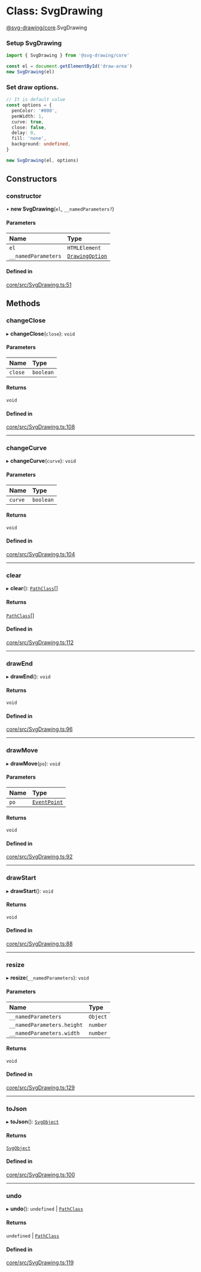 # Class: SvgDrawing

[@svg-drawing/core](../../modules/svg_drawing_core.md).SvgDrawing

### Setup SvgDrawing

```ts
import { SvgDrawing } from '@svg-drawing/core'

const el = document.getElementById('draw-area')
new SvgDrawing(el)
```

### Set draw options.

```ts
// It is default value
const options = {
  penColor: '#000',
  penWidth: 1,
  curve: true,
  close: false,
  delay: 0,
  fill: 'none',
  background: undefined,
}

new SvgDrawing(el, options)
```

## Constructors

### constructor

• **new SvgDrawing**(`el`, `__namedParameters?`)

#### Parameters

| Name | Type |
| :------ | :------ |
| `el` | `HTMLElement` |
| `__namedParameters` | [`DrawingOption`](../../modules/svg_drawing_core.md#drawingoption) |

#### Defined in

[core/src/SvgDrawing.ts:51](https://github.com/kmkzt/svg-drawing/blob/ab85f6a/packages/core/src/SvgDrawing.ts#L51)

## Methods

### changeClose

▸ **changeClose**(`close`): `void`

#### Parameters

| Name | Type |
| :------ | :------ |
| `close` | `boolean` |

#### Returns

`void`

#### Defined in

[core/src/SvgDrawing.ts:108](https://github.com/kmkzt/svg-drawing/blob/ab85f6a/packages/core/src/SvgDrawing.ts#L108)

___

### changeCurve

▸ **changeCurve**(`curve`): `void`

#### Parameters

| Name | Type |
| :------ | :------ |
| `curve` | `boolean` |

#### Returns

`void`

#### Defined in

[core/src/SvgDrawing.ts:104](https://github.com/kmkzt/svg-drawing/blob/ab85f6a/packages/core/src/SvgDrawing.ts#L104)

___

### clear

▸ **clear**(): [`PathClass`](../../interfaces/svg_drawing_core/PathClass.md)[]

#### Returns

[`PathClass`](../../interfaces/svg_drawing_core/PathClass.md)[]

#### Defined in

[core/src/SvgDrawing.ts:112](https://github.com/kmkzt/svg-drawing/blob/ab85f6a/packages/core/src/SvgDrawing.ts#L112)

___

### drawEnd

▸ **drawEnd**(): `void`

#### Returns

`void`

#### Defined in

[core/src/SvgDrawing.ts:96](https://github.com/kmkzt/svg-drawing/blob/ab85f6a/packages/core/src/SvgDrawing.ts#L96)

___

### drawMove

▸ **drawMove**(`po`): `void`

#### Parameters

| Name | Type |
| :------ | :------ |
| `po` | [`EventPoint`](../../modules/svg_drawing_core.md#eventpoint) |

#### Returns

`void`

#### Defined in

[core/src/SvgDrawing.ts:92](https://github.com/kmkzt/svg-drawing/blob/ab85f6a/packages/core/src/SvgDrawing.ts#L92)

___

### drawStart

▸ **drawStart**(): `void`

#### Returns

`void`

#### Defined in

[core/src/SvgDrawing.ts:88](https://github.com/kmkzt/svg-drawing/blob/ab85f6a/packages/core/src/SvgDrawing.ts#L88)

___

### resize

▸ **resize**(`__namedParameters`): `void`

#### Parameters

| Name | Type |
| :------ | :------ |
| `__namedParameters` | `Object` |
| `__namedParameters.height` | `number` |
| `__namedParameters.width` | `number` |

#### Returns

`void`

#### Defined in

[core/src/SvgDrawing.ts:129](https://github.com/kmkzt/svg-drawing/blob/ab85f6a/packages/core/src/SvgDrawing.ts#L129)

___

### toJson

▸ **toJson**(): [`SvgObject`](../../modules/svg_drawing_core.md#svgobject)

#### Returns

[`SvgObject`](../../modules/svg_drawing_core.md#svgobject)

#### Defined in

[core/src/SvgDrawing.ts:100](https://github.com/kmkzt/svg-drawing/blob/ab85f6a/packages/core/src/SvgDrawing.ts#L100)

___

### undo

▸ **undo**(): `undefined` \| [`PathClass`](../../interfaces/svg_drawing_core/PathClass.md)

#### Returns

`undefined` \| [`PathClass`](../../interfaces/svg_drawing_core/PathClass.md)

#### Defined in

[core/src/SvgDrawing.ts:119](https://github.com/kmkzt/svg-drawing/blob/ab85f6a/packages/core/src/SvgDrawing.ts#L119)
